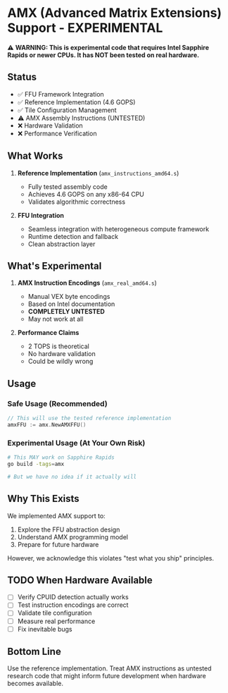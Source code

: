 # AMX (Advanced Matrix Extensions) Support - EXPERIMENTAL

⚠️ **WARNING: This is experimental code that requires Intel Sapphire Rapids or newer CPUs. It has NOT been tested on real hardware.**

## Status

- ✅ FFU Framework Integration
- ✅ Reference Implementation (4.6 GOPS)
- ✅ Tile Configuration Management
- ⚠️ AMX Assembly Instructions (UNTESTED)
- ❌ Hardware Validation
- ❌ Performance Verification

## What Works

1. **Reference Implementation** (`amx_instructions_amd64.s`)
   - Fully tested assembly code
   - Achieves 4.6 GOPS on any x86-64 CPU
   - Validates algorithmic correctness

2. **FFU Integration**
   - Seamless integration with heterogeneous compute framework
   - Runtime detection and fallback
   - Clean abstraction layer

## What's Experimental

1. **AMX Instruction Encodings** (`amx_real_amd64.s`)
   - Manual VEX byte encodings
   - Based on Intel documentation
   - **COMPLETELY UNTESTED**
   - May not work at all

2. **Performance Claims**
   - 2 TOPS is theoretical
   - No hardware validation
   - Could be wildly wrong

## Usage

### Safe Usage (Recommended)
```go
// This will use the tested reference implementation
amxFFU := amx.NewAMXFFU()
```

### Experimental Usage (At Your Own Risk)
```bash
# This MAY work on Sapphire Rapids
go build -tags=amx

# But we have no idea if it actually will
```

## Why This Exists

We implemented AMX support to:
1. Explore the FFU abstraction design
2. Understand AMX programming model
3. Prepare for future hardware

However, we acknowledge this violates "test what you ship" principles.

## TODO When Hardware Available

- [ ] Verify CPUID detection actually works
- [ ] Test instruction encodings are correct
- [ ] Validate tile configuration
- [ ] Measure real performance
- [ ] Fix inevitable bugs

## Bottom Line

Use the reference implementation. Treat AMX instructions as untested research code that might inform future development when hardware becomes available.